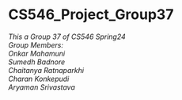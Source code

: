 # CS546_Project_Group37
<p><em><em>This a Group 37 of CS546 Spring24</em><br>
Group Members:<br>
Onkar Mahamuni<br>
Sumedh Badnore <br>
Chaitanya Ratnaparkhi<br>
Charan Konkepudi<br>
Aryaman Srivastava<br>


